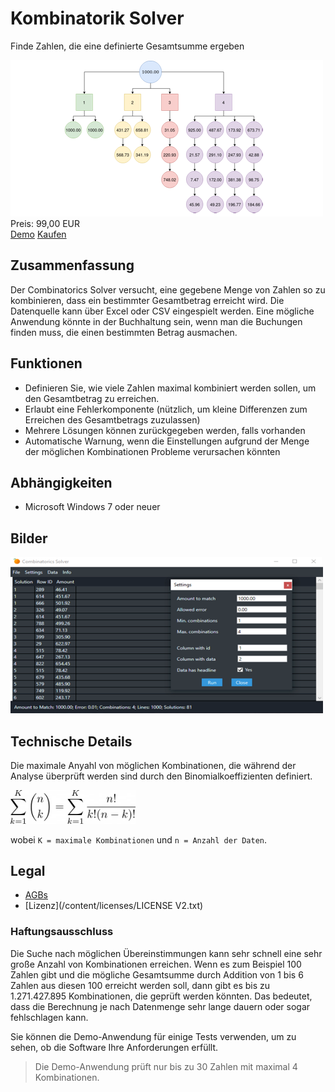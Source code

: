 # Kombinatorik Solver

Finde Zahlen, die eine definierte Gesamtsumme ergeben

<div class="splash">
    <img alt="Splash" src="/content/solutions/finished/CombinatoricsSolver/img/CombinatoricsSolver_splash.png">
    <div class="price">Preis: 99,00 EUR</div>
    <div class="purchase">
        <a class="button" rel="download" type="application/zip" href="/api/download?key=<?= \urlencode('Q29tYmluYXRvcmljc1NvbHZlckFwcF9EZW1v'); ?>">Demo</a>
        <a class="button" href="#">Kaufen</a>
    </div>
</div>

## Zusammenfassung

Der Combinatorics Solver versucht, eine gegebene Menge von Zahlen so zu kombinieren, dass ein bestimmter Gesamtbetrag erreicht wird. Die Datenquelle kann über Excel oder CSV eingespielt werden. Eine mögliche Anwendung könnte in der Buchhaltung sein, wenn man die Buchungen finden muss, die einen bestimmten Betrag ausmachen.

## Funktionen

* Definieren Sie, wie viele Zahlen maximal kombiniert werden sollen, um den Gesamtbetrag zu erreichen.
* Erlaubt eine Fehlerkomponente (nützlich, um kleine Differenzen zum Erreichen des Gesamtbetrags zuzulassen)
* Mehrere Lösungen können zurückgegeben werden, falls vorhanden
* Automatische Warnung, wenn die Einstellungen aufgrund der Menge der möglichen Kombinationen Probleme verursachen könnten

## Abhängigkeiten

* Microsoft Windows 7 oder neuer

## Bilder

<div class="splash">
    <img alt="Splash" src="/content/solutions/finished/CombinatoricsSolver/img/CombinatoricsSolver_splash2.png">
</div>

## Technische Details

Die maximale Anyahl von möglichen Kombinationen, die während der Analyse überprüft werden sind durch den Binomialkoeffizienten definiert.

<img alt="Splash" src="/content/solutions/finished/CombinatoricsSolver/img/515b05ed3954b44c81f82709ee1cb188.png" width="200px">

wobei `K = maximale Kombinationen` und `n = Anzahl der Daten`.

## Legal

* [AGBs](/de/terms)
* [Lizenz](/content/licenses/LICENSE V2.txt)

### Haftungsausschluss

Die Suche nach möglichen Übereinstimmungen kann sehr schnell eine sehr große Anzahl von Kombinationen erreichen. Wenn es zum Beispiel 100 Zahlen gibt und die mögliche Gesamtsumme durch Addition von 1 bis 6 Zahlen aus diesen 100 erreicht werden soll, dann gibt es bis zu 1.271.427.895 Kombinationen, die geprüft werden könnten. Das bedeutet, dass die Berechnung je nach Datenmenge sehr lange dauern oder sogar fehlschlagen kann.

Sie können die Demo-Anwendung für einige Tests verwenden, um zu sehen, ob die Software Ihre Anforderungen erfüllt.

> Die Demo-Anwendung prüft nur bis zu 30 Zahlen mit maximal 4 Kombinationen.
